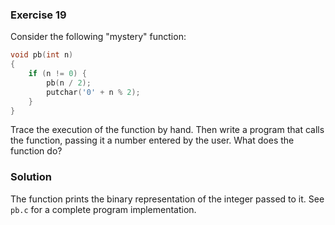 ### Exercise 19

Consider the following "mystery" function:

```c
void pb(int n)
{
    if (n != 0) {
        pb(n / 2);
        putchar('0' + n % 2);
    }
}
```

Trace the execution of the function by hand. Then write a program that calls the
function, passing it a number entered by the user. What does the function do?

### Solution

The function prints the binary representation of the integer passed to it. See
`pb.c` for a complete program implementation.

